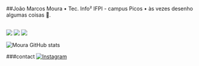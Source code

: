 ##João Marcos Moura
• Tec. Info² IFPI - campus Picos 
• às vezes desenho algumas coisas
🌻.

<div style="display: inline_block"><br/>
<img src="https://img.shields.io/badge/Python-3776AB?style=for-the-badge&logo=python&logoColor=white">
<img src="https://img.shields.io/badge/HTML-239120?style=for-the-badge&logo=html5&logoColor=white">
<img src="https://img.shields.io/badge/CSS-239120?&style=for-the-badge&logo=css3&logoColor=white">
</div>

![Moura GitHub stats](https://github-readme-stats.vercel.app/api?username=JMarcosMoura&show_icons=true&theme=radical)

###contact
[![Instagram](https://img.shields.io/badge/Instagram-E4405F?style=for-the-badge&logo=instagram&logoColor=white)](https://www.instagram.com/m.moura_leal?igsh=MTE3dHZ3NXViMHk2)
